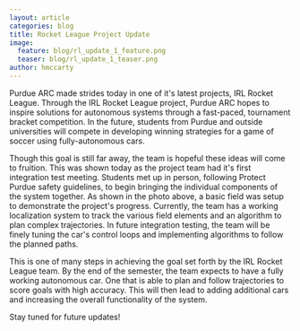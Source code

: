 ```yaml
---
layout: article
categories: blog
title: Rocket League Project Update
image:
  feature: blog/rl_update_1_feature.png
  teaser: blog/rl_update_1_teaser.png
author: hmccarty
---
```

Purdue ARC made strides today in one of it's latest projects, IRL Rocket League. Through the IRL Rocket League project, Purdue ARC hopes to inspire solutions for autonomous systems through a fast-paced, tournament bracket competition. In the future, students from Purdue and outside universities will compete in developing winning strategies for a game of soccer using fully-autonomous cars.

Though this goal is still far away, the team is hopeful these ideas will come to fruition. This was shown today as the project team had it's first integration test meeting. Students met up in person, following Protect Purdue safety guidelines, to begin bringing the individual components of the system together. As shown in the photo above, a basic field was setup to demonstrate the project's progress. Currently, the team has a working localization system to track the various field elements and an algorithm to plan complex trajectories. In future integration testing, the team will be finely tuning the car's control loops and implementing algorithms to follow the planned paths.

This is one of many steps in achieving the goal set forth by the IRL Rocket League team. By the end of the semester, the team expects to have a fully working autonomous car. One that is able to plan and follow trajectories to score goals with high accuracy. This will then lead to adding additional cars and increasing the overall functionality of the system.

Stay tuned for future updates!